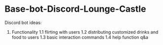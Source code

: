 # Base-bot-Discord-Lounge-Castle

Discord bot ideas: 

1. Functionality 
1.1 flirting with users
1.2 distributing customized drinks and food to users
1.3 basic interaction commands
1.4 help function q&a



































































































